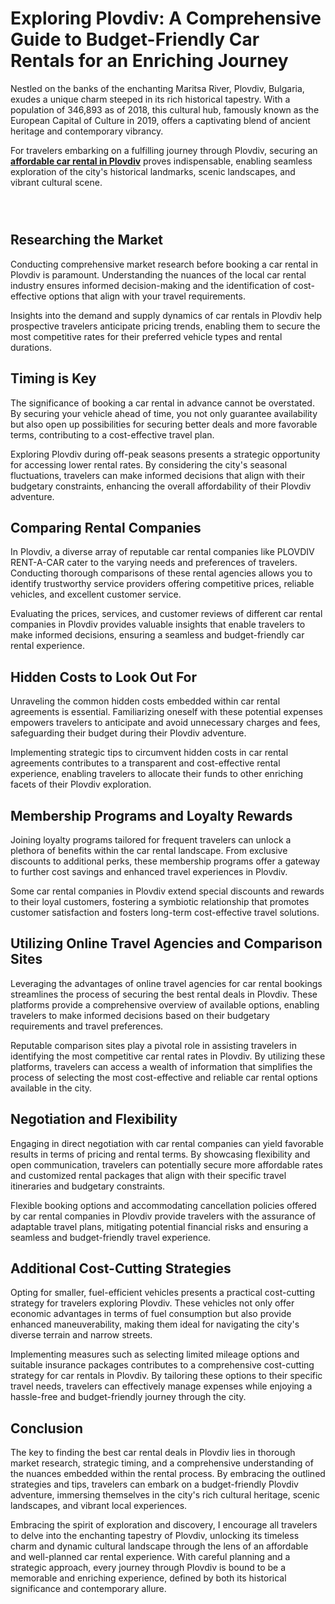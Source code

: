# Exploring Plovdiv: A Comprehensive Guide to Budget-Friendly Car Rentals for an Enriching Journey

Nestled on the banks of the enchanting Maritsa River, Plovdiv, Bulgaria, exudes a unique charm steeped in its rich historical tapestry. With a population of 346,893 as of 2018, this cultural hub, famously known as the European Capital of Culture in 2019, offers a captivating blend of ancient heritage and contemporary vibrancy.

For travelers embarking on a fulfilling journey through Plovdiv, securing an <a href="https://plovdivrentacar.com/"><b>affordable car rental in Plovdiv</b></a> proves indispensable, enabling seamless exploration of the city's historical landmarks, scenic landscapes, and vibrant cultural scene.

<center><div class="separator" style="clear: both;"><a href="#" style="display: block; padding: 1em 0; text-align: center; "><img alt="" border="0" data-original-height="1625" data-original-width="2048" src="https://blogger.googleusercontent.com/img/b/R29vZ2xl/AVvXsEgZ99COFI310lq_rAwBdpsqZ0gQ8bIkbqFrv7g-AyoQt3Kf0qcbdulEyYE53Nlh7LfuPxh9mj6Uu3vxXY-dsnC24ntC6v0YJHOYbT_v0csEoNm4LeBQR_FUJ_R1gcAY0d3Np5iJG2-lvJ2PKLGXg0FJ9SWG4dTsXtaNSPof_wpXPNXwc6NM8zcXyVP_-RE/s700/ezgif-1-fb62096bc3.jpg"/></a></div></center>

## Researching the Market

Conducting comprehensive market research before booking a car rental in Plovdiv is paramount. Understanding the nuances of the local car rental industry ensures informed decision-making and the identification of cost-effective options that align with your travel requirements.

Insights into the demand and supply dynamics of car rentals in Plovdiv help prospective travelers anticipate pricing trends, enabling them to secure the most competitive rates for their preferred vehicle types and rental durations.

## Timing is Key

The significance of booking a car rental in advance cannot be overstated. By securing your vehicle ahead of time, you not only guarantee availability but also open up possibilities for securing better deals and more favorable terms, contributing to a cost-effective travel plan.

Exploring Plovdiv during off-peak seasons presents a strategic opportunity for accessing lower rental rates. By considering the city's seasonal fluctuations, travelers can make informed decisions that align with their budgetary constraints, enhancing the overall affordability of their Plovdiv adventure.

## Comparing Rental Companies

In Plovdiv, a diverse array of reputable car rental companies like PLOVDIV RENT-A-CAR cater to the varying needs and preferences of travelers. Conducting thorough comparisons of these rental agencies allows you to identify trustworthy service providers offering competitive prices, reliable vehicles, and excellent customer service.

Evaluating the prices, services, and customer reviews of different car rental companies in Plovdiv provides valuable insights that enable travelers to make informed decisions, ensuring a seamless and budget-friendly car rental experience.

## Hidden Costs to Look Out For

Unraveling the common hidden costs embedded within car rental agreements is essential. Familiarizing oneself with these potential expenses empowers travelers to anticipate and avoid unnecessary charges and fees, safeguarding their budget during their Plovdiv adventure.

Implementing strategic tips to circumvent hidden costs in car rental agreements contributes to a transparent and cost-effective rental experience, enabling travelers to allocate their funds to other enriching facets of their Plovdiv exploration.

## Membership Programs and Loyalty Rewards

Joining loyalty programs tailored for frequent travelers can unlock a plethora of benefits within the car rental landscape. From exclusive discounts to additional perks, these membership programs offer a gateway to further cost savings and enhanced travel experiences in Plovdiv.

Some car rental companies in Plovdiv extend special discounts and rewards to their loyal customers, fostering a symbiotic relationship that promotes customer satisfaction and fosters long-term cost-effective travel solutions.

## Utilizing Online Travel Agencies and Comparison Sites

Leveraging the advantages of online travel agencies for car rental bookings streamlines the process of securing the best rental deals in Plovdiv. These platforms provide a comprehensive overview of available options, enabling travelers to make informed decisions based on their budgetary requirements and travel preferences.

Reputable comparison sites play a pivotal role in assisting travelers in identifying the most competitive car rental rates in Plovdiv. By utilizing these platforms, travelers can access a wealth of information that simplifies the process of selecting the most cost-effective and reliable car rental options available in the city.

## Negotiation and Flexibility

Engaging in direct negotiation with car rental companies can yield favorable results in terms of pricing and rental terms. By showcasing flexibility and open communication, travelers can potentially secure more affordable rates and customized rental packages that align with their specific travel itineraries and budgetary constraints.

Flexible booking options and accommodating cancellation policies offered by car rental companies in Plovdiv provide travelers with the assurance of adaptable travel plans, mitigating potential financial risks and ensuring a seamless and budget-friendly travel experience.

## Additional Cost-Cutting Strategies

Opting for smaller, fuel-efficient vehicles presents a practical cost-cutting strategy for travelers exploring Plovdiv. These vehicles not only offer economic advantages in terms of fuel consumption but also provide enhanced maneuverability, making them ideal for navigating the city's diverse terrain and narrow streets.

Implementing measures such as selecting limited mileage options and suitable insurance packages contributes to a comprehensive cost-cutting strategy for car rentals in Plovdiv. By tailoring these options to their specific travel needs, travelers can effectively manage expenses while enjoying a hassle-free and budget-friendly journey through the city.

## Conclusion

The key to finding the best car rental deals in Plovdiv lies in thorough market research, strategic timing, and a comprehensive understanding of the nuances embedded within the rental process. By embracing the outlined strategies and tips, travelers can embark on a budget-friendly Plovdiv adventure, immersing themselves in the city's rich cultural heritage, scenic landscapes, and vibrant local experiences.

Embracing the spirit of exploration and discovery, I encourage all travelers to delve into the enchanting tapestry of Plovdiv, unlocking its timeless charm and dynamic cultural landscape through the lens of an affordable and well-planned car rental experience. With careful planning and a strategic approach, every journey through Plovdiv is bound to be a memorable and enriching experience, defined by both its historical significance and contemporary allure.
